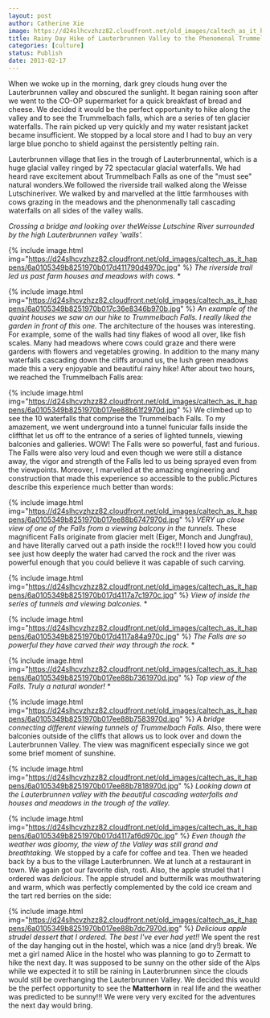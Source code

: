 ```yaml
---
layout: post
author: Catherine Xie
image: https://d24slhcvzhzz82.cloudfront.net/old_images/caltech_as_it_happens/6a0105349b8251970b017c36e8321a970b.jpg
title: Rainy Day Hike of Lauterbrunnen Valley to the Phenomenal Trummelbach Falls
categories: [culture]
status: Publish
date: 2013-02-17
---
```


When we woke up in the morning, dark grey clouds hung over the Lauterbrunnen valley and obscured the sunlight. It began raining soon after we went to the CO-OP supermarket for a quick breakfast of bread and cheese. We decided it would be the perfect opportunity to hike along the valley and to see the Trummelbach falls, which are a series of ten glacier waterfalls. The rain picked up very quickly and my water resistant
jacket became insufficient. We stopped by a local store and I had to buy an very large blue
poncho to shield against the persistently pelting rain.

Lauterbrunnen village that lies in the trough of Lauterbrunnental, which is a huge glacial valley ringed by 72 spectacular glacial waterfalls. We had heard rave excitement about Trummelbach Falls as one of the "must see" natural wonders.We followed the riverside trail walked along the Weisse Lutschineriver. We walked by and marvelled at the little farmhouses with cows grazing in the meadows and the phenonmenally tall cascading waterfalls on all sides of the valley walls.

*Crossing a bridge and looking over theWeisse Lutschine River surrounded by the high Lauterbrunnen valley 'walls'.*


{% include image.html img="https://d24slhcvzhzz82.cloudfront.net/old_images/caltech_as_it_happens/6a0105349b8251970b017d411790d4970c.jpg" %}
*The riverside trail led us past farm houses and meadows with cows.*
*

{% include image.html img="https://d24slhcvzhzz82.cloudfront.net/old_images/caltech_as_it_happens/6a0105349b8251970b017c36e8346b970b.jpg" %}
*An example of the quaint houses we saw on our hike to Trummelbach Falls. I really liked the garden in front of this one.*
The architecture of the houses was
interesting. For example, some of the walls had tiny flakes of wood all over,
like fish scales. Many had meadows where cows could graze and there were gardens with flowers and vegetables growing. In addition to the many many waterfalls cascading down the cliffs around us, the lush green meadows made this a very enjoyable and beautiful rainy hike!
 After about two hours, we reached the Trummelbach Falls area:


{% include image.html img="https://d24slhcvzhzz82.cloudfront.net/old_images/caltech_as_it_happens/6a0105349b8251970b017ee88b61f2970d.jpg" %}
We climbed up to see the 10 waterfalls that comprise the Trummelbach Falls. To my amazement, we went underground into a tunnel funicular falls inside the cliffthat let us off to the entrance of a series of lighted tunnels, viewing balconies and galleries. WOW! The Falls were so powerful, fast and furious. The Falls were also very loud and even though we were still a distance away, the vigor and strength of the Falls led to us being sprayed even from the viewpoints. Moreover, I marvelled at the amazing engineering and construction that made this experience so accessible to the public.Pictures describe this experience much better than words:


{% include image.html img="https://d24slhcvzhzz82.cloudfront.net/old_images/caltech_as_it_happens/6a0105349b8251970b017ee88b6747970d.jpg" %}
*VERY up close view of one of the Falls from a viewing balcony in the tunnels.*
These magnificent Falls originate from glacier melt (Eiger, Monch and Jungfrau),
and have literally carved out a path inside the rock!!! I loved how you could see just how
deeply the water had carved the rock and the river was powerful enough that you
could believe it was capable of such carving.


{% include image.html img="https://d24slhcvzhzz82.cloudfront.net/old_images/caltech_as_it_happens/6a0105349b8251970b017d4117a7c1970c.jpg" %}
*View of inside the series of tunnels and viewing balconies.*
*

{% include image.html img="https://d24slhcvzhzz82.cloudfront.net/old_images/caltech_as_it_happens/6a0105349b8251970b017d4117a84a970c.jpg" %}
*The Falls are so powerful they have carved their way through the rock.*
*

{% include image.html img="https://d24slhcvzhzz82.cloudfront.net/old_images/caltech_as_it_happens/6a0105349b8251970b017ee88b7361970d.jpg" %}
*Top view of the Falls. Truly a natural wonder!*
*

{% include image.html img="https://d24slhcvzhzz82.cloudfront.net/old_images/caltech_as_it_happens/6a0105349b8251970b017ee88b7583970d.jpg" %}
*A bridge connecting different viewing tunnels of Trummelbach Falls.*
Also, there were balconies outside of the cliffs that allows us to look over and down the Lauterbrunnen Valley. The view was magnificent especially since we got some brief moment of sunshine.


{% include image.html img="https://d24slhcvzhzz82.cloudfront.net/old_images/caltech_as_it_happens/6a0105349b8251970b017ee88b7818970d.jpg" %}
*Looking down at the Lauterbrunnen valley with the beautiful cascading waterfalls and houses and meadows in the trough of the valley.*


{% include image.html img="https://d24slhcvzhzz82.cloudfront.net/old_images/caltech_as_it_happens/6a0105349b8251970b017d4117af6d970c.jpg" %}
*Even though the weather was gloomy, the view of the Valley was still grand and breathtaking.*
We stopped by a cafe for coffee and tea. Then we headed back by a bus to the village Lauterbrunnen. We at lunch at a restaurant in town. We again got our favorite dish, rosti. Also, the apple strudel that I ordered was *delicious*. The apple strudel and buttermilk was mouthwatering and warm, which was perfectly complemented by the cold ice cream and the tart red berries on the side:


{% include image.html img="https://d24slhcvzhzz82.cloudfront.net/old_images/caltech_as_it_happens/6a0105349b8251970b017ee88b7dc7970d.jpg" %}
*Delicious apple strudel dessert that I ordered. The best I've ever had yet!!*
We
spent the rest of the day hanging out in the hostel, which was a nice (and dry!) break. We met a girl named Alice in the hostel who was planning to go to Zermatt to hike the next day. It was supposed to be sunny on the other side of the Alps while we expected it to still be
raining in Lauterbrunnen since the clouds would still be overhanging the Lauterbrunnen Valley. We decided this would be the perfect opportunity to see the **Matterhorn** in real life and the weather was predicted to be sunny!!! We were very very excited for the adventures the next day would bring.

